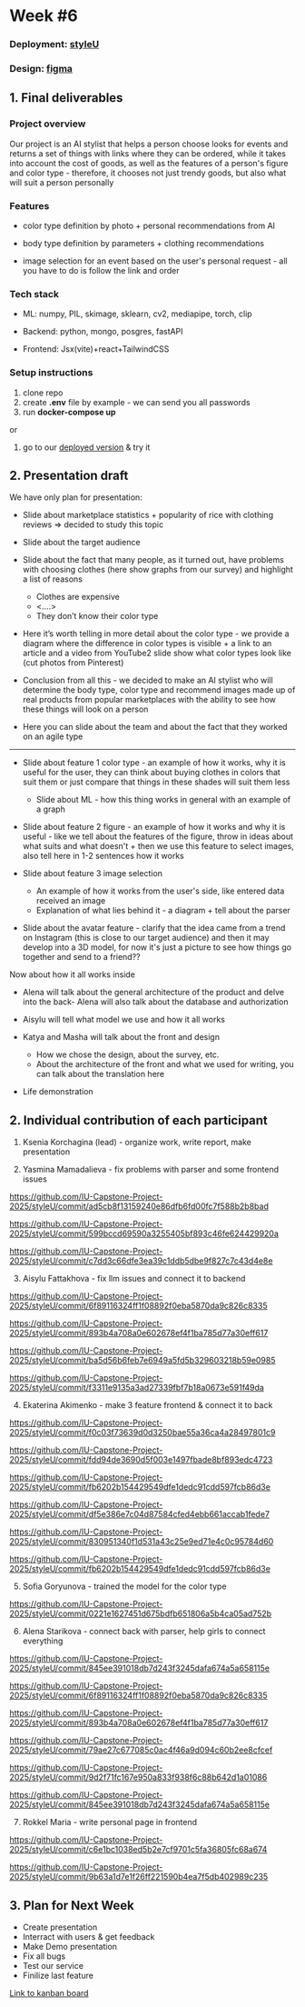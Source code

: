 # Week #6

### Deployment: **[styleU](http://94.228.169.104:5173)**
### Design: **[figma](https://www.figma.com/design/VHOnHId7DlFbgjnn46NGUW/StyleU?node-id=264-642&p=f&t=rrd38MvDvcf5fUPw-0)**

## 1. Final deliverables

### Project overview
Our project is an AI stylist that helps a person choose looks for events and returns a set of things with links where they can be ordered, while it takes into account the cost of goods, as well as the features of a person's figure and color type - therefore, it chooses not just trendy goods, but also what will suit a person personally

### Features

- color type definition by photo + personal recommendations from AI

- body type definition by parameters + clothing recommendations

- image selection for an event based on the user's personal request - all you have to do is follow the link and order


### Tech stack

- ML: numpy, PIL, skimage, sklearn, cv2, mediapipe, torch, clip

- Backend: python, mongo, posgres, fastAPI

- Frontend: Jsx(vite)+react+TailwindCSS

### Setup instructions

1. clone repo
2. create **.env** file by example - we can send you all passwords
3. run **docker-compose up**

or

1. go to our [deployed version](http://94.228.169.104:5173) & try it 



## 2. Presentation draft

We have only plan for presentation:

- Slide about marketplace statistics + popularity of rice with clothing reviews => decided to study this topic
- Slide about the target audience
- Slide about the fact that many people, as it turned out, have problems with choosing clothes (here show graphs from our survey) and highlight a list of reasons
    - Clothes are expensive
    -    <….>
    - They don’t know their color type

- Here it’s worth telling in more detail about the color type - we provide a diagram where the difference in color types is visible + a link to an article and a video from YouTube2 slide show what color types look like (cut photos from Pinterest)
- Conclusion from all this - we decided to make an AI stylist who will determine the body type, color type and recommend images made up of real products from popular marketplaces with the ability to see how these things will look on a person

- Here you can slide about the team and about the fact that they worked on an agile type
 ____________________________________________
- Slide about feature 1 color type - an example of how it works, why it is useful for the user, they can think about buying clothes in colors that suit them or just compare that things in these shades will suit them less
    - Slide about ML - how this thing works in general with an example of a graph
- Slide about feature 2 figure - an example of how it works and why it is useful - like we tell about the features of the figure, throw in ideas about what suits and what doesn't + then we use this feature to select images, also tell here in 1-2 sentences how it works

- Slide about feature 3 image selection
    - An example of how it works from the user's side, like entered data received an image
    - Explanation of what lies behind it - a diagram + tell about the parser
- Slide about the avatar feature - clarify that the idea came from a trend on Instagram (this is close to our target audience) and then it may develop into a 3D model, for now it's just a picture to see how things go together and send to a friend??

Now about how it all works inside
- Alena will talk about the general architecture of the product and delve into the back- Alena will also talk about the database and authorization
- Aisylu will tell what model we use and how it all works
- Katya and Masha will talk about the front and design
    - How we chose the design, about the survey, etc.
    - About the architecture of the front and what we used for writing, you can talk about the translation here

- Life demonstration

## 2. Individual contribution of each participant

1) Ksenia Korchagina (lead) - organize work, write report, make presentation



2) Yasmina Mamadalieva - fix problems with parser and some frontend issues

https://github.com/IU-Capstone-Project-2025/styleU/commit/ad5cb8f13159240e86dfb6fd00fc7f588b2b8bad

https://github.com/IU-Capstone-Project-2025/styleU/commit/599bccd69590a3255405bf893c46fe624429920a

https://github.com/IU-Capstone-Project-2025/styleU/commit/c7dd3c66dfe3ea39c1ddb5dbe9f827c7c43d4e8e




3) Aisylu Fattakhova - fix llm issues and connect it to backend

https://github.com/IU-Capstone-Project-2025/styleU/commit/6f89116324ff1f08892f0eba5870da9c826c8335

https://github.com/IU-Capstone-Project-2025/styleU/commit/893b4a708a0e602678ef4f1ba785d77a30eff617

https://github.com/IU-Capstone-Project-2025/styleU/commit/ba5d56b6feb7e6949a5fd5b329603218b59e0985

https://github.com/IU-Capstone-Project-2025/styleU/commit/f3311e9135a3ad27339fbf7b18a0673e591f49da



4) Ekaterina Akimenko - make 3 feature frontend & connect it to back

https://github.com/IU-Capstone-Project-2025/styleU/commit/f0c03f73639d0d3250bae55a36ca4a28497801c9

https://github.com/IU-Capstone-Project-2025/styleU/commit/fdd94de3690d5f003e1497fbade8bf893edc4723

https://github.com/IU-Capstone-Project-2025/styleU/commit/fb6202b154429549dfe1dedc91cdd597fcb86d3e

https://github.com/IU-Capstone-Project-2025/styleU/commit/df5e386e7c04d87584cfed4ebb661accab1fede7

https://github.com/IU-Capstone-Project-2025/styleU/commit/830951340f1d531a43c25e9ed71e4c0c95784d60

https://github.com/IU-Capstone-Project-2025/styleU/commit/fb6202b154429549dfe1dedc91cdd597fcb86d3e


5) Sofia Goryunova - trained the model for the color type

https://github.com/IU-Capstone-Project-2025/styleU/commit/0221e1627451d675bdfb651806a5b4ca05ad752b


6) Alena Starikova - connect back with parser, help girls to connect everything

https://github.com/IU-Capstone-Project-2025/styleU/commit/845ee391018db7d243f3245dafa674a5a658115e

https://github.com/IU-Capstone-Project-2025/styleU/commit/6f89116324ff1f08892f0eba5870da9c826c8335

https://github.com/IU-Capstone-Project-2025/styleU/commit/893b4a708a0e602678ef4f1ba785d77a30eff617

https://github.com/IU-Capstone-Project-2025/styleU/commit/79ae27c677085c0ac4f46a9d094c60b2ee8cfcef

https://github.com/IU-Capstone-Project-2025/styleU/commit/9d2f71fc167e950a833f938f6c88b642d1a01086

https://github.com/IU-Capstone-Project-2025/styleU/commit/845ee391018db7d243f3245dafa674a5a658115e

7) Rokkel Maria - write personal page in frontend


https://github.com/IU-Capstone-Project-2025/styleU/commit/c6e1bc1038ed5b2e7cf9701c5fa36805fc68a674

https://github.com/IU-Capstone-Project-2025/styleU/commit/9b63a1d7e1f26ff221590b4ea7f5db402989c235


## 3. Plan for Next Week

- Create presentation
- Interract with users & get feedback
- Make Demo presentation
- Fix all bugs
- Test our service
- Finilize last feature

[Link to kanban board](https://s5-project-summer-2025.teamly.ru/space/45e22f1e-f31f-4207-96f3-dd8a18b314b8/database/f226fd43-ad24-45a2-ac21-8f5c7684f4c6)
